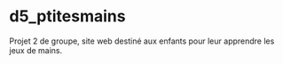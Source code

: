 # d5_ptitesmains
Projet 2 de groupe, site web destiné aux enfants pour leur apprendre les jeux de mains.
